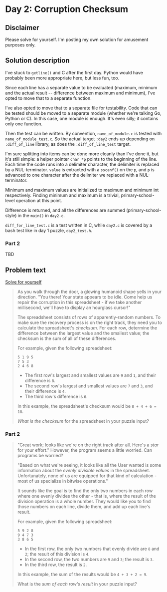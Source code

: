 # Day 2: Corruption Checksum

## Disclaimer

Please solve for yourself. I'm posting my own solution for amusement purposes only.

## Solution description

I've stuck to `getline()` and C after the first day. Python would have probably been more appropriate here, but less fun, too.

Since each line has a separate value to be evaluated (maximum, minimum and the actual result -- difference between maximum and minimum), I've opted to move that to a separate function.

I've also opted to move that to a separate file for testability. Code that can be tested should be moved to a separate module (whether we're talking Go, Python or C). In this case, one module is enough. It's even silly; it contains only one function.

Then the test can be written. By convention, `name_of_module.c` is tested with `name_of_module_test.c`. So the actual target `:day2` ends up depending on `:diff_of_line` library, as does the `:diff_of_line_test` target.

I'm sure splitting into items can be done more cleanly than I've done it, but it's still simple: a helper pointer `char *p` points to the beginning of the line. Each time the code runs into a delimiter character, the delimiter is replaced by a NUL-terminator. `value` is extracted with a `sscanf()` on the `p`, and `p` is advanced to one character after the delimiter we replaced with a NUL-terminator.

Minimum and maximum values are initialized to maximum and minimum int respectively. Finding minimum and maximum is a trivial, primary-school-level operation at this point.

Difference is returned, and all the differences are summed (primary-school-style) in the `main()` in `day2.c`.

`diff_for_line_test.c` is a test written in C, while `day2.c` is covered by a bash test like in day 1 puzzle, `day2_test.h`.

### Part 2

TBD

## Problem text

[Solve for yourself](http://adventofcode.com/2017/day/2)

> As you walk through the door, a glowing humanoid shape yells in your direction. "You there! Your state appears to be idle. Come help us repair the corruption in this spreadsheet - if we take another millisecond, we'll have to display an hourglass cursor!"
>
> The spreadsheet consists of rows of apparently-random numbers. To make sure the recovery process is on the right track, they need you to calculate the spreadsheet's *checksum*. For each row, determine the difference between the largest value and the smallest value; the checksum is the sum of all of these differences.
>
> For example, given the following spreadsheet:
>
> ```
> 5 1 9 5
> 7 5 3
> 2 4 6 8
> ```
>
> - The first row's largest and smallest values are `9` and `1`, and their difference is `8`.
> - The second row's largest and smallest values are `7` and `3`, and their difference is `4`.
> - The third row's difference is `6`.
>
> In this example, the spreadsheet's checksum would be `8 + 4 + 6 = 18`.
>
> *What is the checksum* for the spreadsheet in your puzzle input?

### Part 2

> "Great work; looks like we're on the right track after all. Here's a *star* for your effort." However, the program seems a little worried. Can programs be worried?
>
> "Based on what we're seeing, it looks like all the User wanted is some information about the *evenly divisible values* in the spreadsheet. Unfortunately, none of us are equipped for that kind of calculation - most of us specialize in bitwise operations."
>
> It sounds like the goal is to find the only two numbers in each row where one evenly divides the other - that is, where the result of the division operation is a whole number. They would like you to find those numbers on each line, divide them, and add up each line's result.
>
> For example, given the following spreadsheet:
>
> ```
> 5 9 2 8
> 9 4 7 3
> 3 8 6 5
> ```
>
> * In the first row, the only two numbers that evenly divide are `8` and `2`; the result of this division is `4`.
> * In the second row, the two numbers are `9` and `3`; the result is `3`.
> * In the third row, the result is `2`.
>
> In this example, the sum of the results would be `4 + 3 + 2 = 9`.
>
> What is the *sum of each row's result* in your puzzle input?



